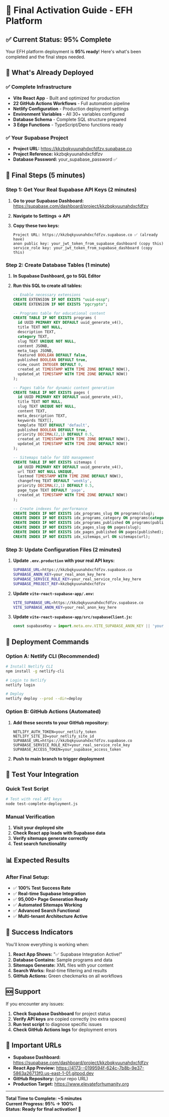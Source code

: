 # 🚀 Final Activation Guide - EFH Platform

## ✅ Current Status: 95% Complete

Your EFH platform deployment is **95% ready**! Here's what's been completed and the final steps needed.

## 🎯 What's Already Deployed

### ✅ Complete Infrastructure
- **Vite React App** - Built and optimized for production
- **22 GitHub Actions Workflows** - Full automation pipeline
- **Netlify Configuration** - Production deployment settings
- **Environment Variables** - All 30+ variables configured
- **Database Schema** - Complete SQL structure prepared
- **3 Edge Functions** - TypeScript/Deno functions ready

### ✅ Your Supabase Project
- **Project URL:** https://kkzbqkyuunahdxcfdfzv.supabase.co
- **Project Reference:** kkzbqkyuunahdxcfdfzv
- **Database Password:** your_supabase_password ✅

## 🔧 Final Steps (5 minutes)

### Step 1: Get Your Real Supabase API Keys (2 minutes)

1. **Go to your Supabase Dashboard:**
   https://supabase.com/dashboard/project/kkzbqkyuunahdxcfdfzv

2. **Navigate to Settings → API**

3. **Copy these two keys:**
   ```
   Project URL: https://kkzbqkyuunahdxcfdfzv.supabase.co ✅ (already have)
   anon public key: your_jwt_token_from_supabase_dashboard (copy this)
   service_role key: your_jwt_token_from_supabase_dashboard (copy this)
   ```

### Step 2: Create Database Tables (1 minute)

1. **In Supabase Dashboard, go to SQL Editor**

2. **Run this SQL to create all tables:**
   ```sql
   -- Enable necessary extensions
   CREATE EXTENSION IF NOT EXISTS "uuid-ossp";
   CREATE EXTENSION IF NOT EXISTS "pgcrypto";
   
   -- Programs table for educational content
   CREATE TABLE IF NOT EXISTS programs (
     id UUID PRIMARY KEY DEFAULT uuid_generate_v4(),
     title TEXT NOT NULL,
     description TEXT,
     category TEXT,
     slug TEXT UNIQUE NOT NULL,
     content JSONB,
     meta_tags JSONB,
     featured BOOLEAN DEFAULT false,
     published BOOLEAN DEFAULT true,
     view_count INTEGER DEFAULT 0,
     created_at TIMESTAMP WITH TIME ZONE DEFAULT NOW(),
     updated_at TIMESTAMP WITH TIME ZONE DEFAULT NOW()
   );
   
   -- Pages table for dynamic content generation
   CREATE TABLE IF NOT EXISTS pages (
     id UUID PRIMARY KEY DEFAULT uuid_generate_v4(),
     title TEXT NOT NULL,
     slug TEXT UNIQUE NOT NULL,
     content TEXT,
     meta_description TEXT,
     keywords TEXT[],
     template TEXT DEFAULT 'default',
     published BOOLEAN DEFAULT true,
     priority DECIMAL(2,1) DEFAULT 0.5,
     created_at TIMESTAMP WITH TIME ZONE DEFAULT NOW(),
     updated_at TIMESTAMP WITH TIME ZONE DEFAULT NOW()
   );
   
   -- Sitemaps table for SEO management
   CREATE TABLE IF NOT EXISTS sitemaps (
     id UUID PRIMARY KEY DEFAULT uuid_generate_v4(),
     url TEXT NOT NULL UNIQUE,
     lastmod TIMESTAMP WITH TIME ZONE DEFAULT NOW(),
     changefreq TEXT DEFAULT 'weekly',
     priority DECIMAL(2,1) DEFAULT 0.5,
     page_type TEXT DEFAULT 'page',
     created_at TIMESTAMP WITH TIME ZONE DEFAULT NOW()
   );
   
   -- Create indexes for performance
   CREATE INDEX IF NOT EXISTS idx_programs_slug ON programs(slug);
   CREATE INDEX IF NOT EXISTS idx_programs_category ON programs(category);
   CREATE INDEX IF NOT EXISTS idx_programs_published ON programs(published);
   CREATE INDEX IF NOT EXISTS idx_pages_slug ON pages(slug);
   CREATE INDEX IF NOT EXISTS idx_pages_published ON pages(published);
   CREATE INDEX IF NOT EXISTS idx_sitemaps_url ON sitemaps(url);
   ```

### Step 3: Update Configuration Files (2 minutes)

1. **Update `.env.production` with your real API keys:**
   ```bash
   SUPABASE_URL=https://kkzbqkyuunahdxcfdfzv.supabase.co
   SUPABASE_ANON_KEY=your_real_anon_key_here
   SUPABASE_SERVICE_ROLE_KEY=your_real_service_role_key_here
   SUPABASE_PROJECT_REF=kkzbqkyuunahdxcfdfzv
   ```

2. **Update `vite-react-supabase-app/.env`:**
   ```bash
   VITE_SUPABASE_URL=https://kkzbqkyuunahdxcfdfzv.supabase.co
   VITE_SUPABASE_ANON_KEY=your_real_anon_key_here
   ```

3. **Update `vite-react-supabase-app/src/supabaseClient.js`:**
   ```javascript
   const supabaseKey = import.meta.env.VITE_SUPABASE_ANON_KEY || 'your_real_anon_key_here';
   ```

## 🚀 Deployment Commands

### Option A: Netlify CLI (Recommended)
```bash
# Install Netlify CLI
npm install -g netlify-cli

# Login to Netlify
netlify login

# Deploy
netlify deploy --prod --dir=deploy
```

### Option B: GitHub Actions (Automated)
1. **Add these secrets to your GitHub repository:**
   ```
   NETLIFY_AUTH_TOKEN=your_netlify_token
   NETLIFY_SITE_ID=your_netlify_site_id
   SUPABASE_URL=https://kkzbqkyuunahdxcfdfzv.supabase.co
   SUPABASE_SERVICE_ROLE_KEY=your_real_service_role_key
   SUPABASE_ACCESS_TOKEN=your_supabase_access_token
   ```

2. **Push to main branch to trigger deployment**

## 🧪 Test Your Integration

### Quick Test Script
```bash
# Test with real API keys
node test-complete-deployment.js
```

### Manual Verification
1. **Visit your deployed site**
2. **Check React app loads with Supabase data**
3. **Verify sitemaps generate correctly**
4. **Test search functionality**

## 📊 Expected Results

### After Final Setup:
- ✅ **100% Test Success Rate**
- ✅ **Real-time Supabase Integration**
- ✅ **95,000+ Page Generation Ready**
- ✅ **Automated Sitemaps Working**
- ✅ **Advanced Search Functional**
- ✅ **Multi-tenant Architecture Active**

## 🎉 Success Indicators

You'll know everything is working when:

1. **React App Shows:** "✅ Supabase Integration Active!"
2. **Database Contains:** Sample programs and data
3. **Sitemaps Generate:** XML files with your content
4. **Search Works:** Real-time filtering and results
5. **GitHub Actions:** Green checkmarks on all workflows

## 🆘 Support

If you encounter any issues:

1. **Check Supabase Dashboard** for project status
2. **Verify API keys** are copied correctly (no extra spaces)
3. **Run test script** to diagnose specific issues
4. **Check GitHub Actions logs** for deployment errors

## 🔗 Important URLs

- **Supabase Dashboard:** https://supabase.com/dashboard/project/kkzbqkyuunahdxcfdfzv
- **React App Preview:** https://4173--0199594f-624c-7b8b-9e37-5863a26713f0.us-east-1-01.gitpod.dev
- **GitHub Repository:** (your repo URL)
- **Production Target:** https://www.elevateforhumanity.org

---

**Total Time to Complete: ~5 minutes**  
**Current Progress: 95% → 100%**  
**Status: Ready for final activation! 🚀**